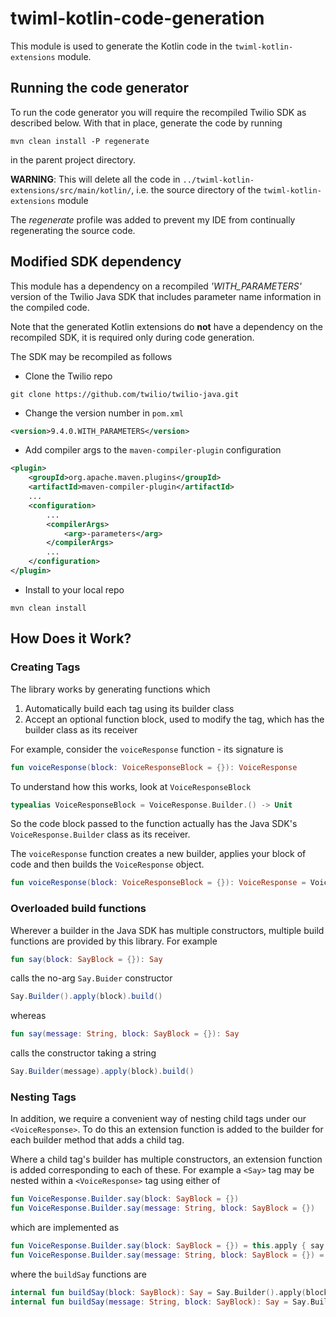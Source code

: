# twiml-kotlin-code-generation

This module is used to generate the Kotlin code in the ```twiml-kotlin-extensions``` module.

## Running the code generator
To run the code generator you will require the recompiled Twilio SDK as described below.  With that in place, generate the code by running

```shell script
mvn clean install -P regenerate
```

in the parent project directory.

**WARNING**: This will delete all the code in ```../twiml-kotlin-extensions/src/main/kotlin/```, i.e. the source directory of the ```twiml-kotlin-extensions``` module

The *regenerate* profile was added to prevent my IDE from continually regenerating the source code.

## Modified SDK dependency
This module has a dependency on a recompiled *'WITH_PARAMETERS'* version of the Twilio Java SDK that includes parameter name information in the compiled code.

Note that the generated Kotlin extensions do **not** have a dependency on the recompiled SDK, it is required only during code generation.

The SDK may be recompiled as follows 

* Clone the Twilio repo

```shell script
git clone https://github.com/twilio/twilio-java.git 
```

* Change the version number in ```pom.xml```

```xml
<version>9.4.0.WITH_PARAMETERS</version>
```

* Add compiler args to the ```maven-compiler-plugin``` configuration

```xml
<plugin>
    <groupId>org.apache.maven.plugins</groupId>
    <artifactId>maven-compiler-plugin</artifactId>
    ...
    <configuration>
        ...
        <compilerArgs>
            <arg>-parameters</arg>
        </compilerArgs>
        ...
    </configuration>
</plugin>
```

* Install to your local repo

```shell script
mvn clean install
```

## How Does it Work?

### Creating Tags

The library works by generating functions which
1. Automatically build each tag using its builder class
2. Accept an optional function block, used to modify the tag, which has the builder class as its receiver

For example, consider the ```voiceResponse``` function - its signature is

```kotlin
fun voiceResponse(block: VoiceResponseBlock = {}): VoiceResponse
```

To understand how this works, look at ```VoiceResponseBlock```

```kotlin
typealias VoiceResponseBlock = VoiceResponse.Builder.() -> Unit
```

So the code block passed to the function actually has the Java SDK's ```VoiceResponse.Builder``` class as its receiver.

The ```voiceResponse``` function creates a new builder, applies your block of code and then builds the ```VoiceResponse``` object.

```kotlin
fun voiceResponse(block: VoiceResponseBlock = {}): VoiceResponse = VoiceResponse.Builder().apply(block).build()
```

### Overloaded build functions

Wherever a builder in the Java SDK has multiple constructors, multiple build functions are provided by this library.  For example

```kotlin
fun say(block: SayBlock = {}): Say
```

calls the no-arg ```Say.Buider``` constructor

```java
Say.Builder().apply(block).build()
```

whereas

```kotlin
fun say(message: String, block: SayBlock = {}): Say
```

calls the constructor taking a string

```java
Say.Builder(message).apply(block).build()
```

### Nesting Tags

In addition, we require a convenient way of nesting child tags under our ```<VoiceResponse>```.  To do this an extension function is added to the builder for each builder method that adds a child tag.

Where a child tag's builder has multiple constructors, an extension function is added corresponding to each of these.  For example a ```<Say>``` tag may be nested within a ```<VoiceResponse>``` tag using either of

```kotlin
fun VoiceResponse.Builder.say(block: SayBlock = {})
fun VoiceResponse.Builder.say(message: String, block: SayBlock = {})
```  

which are implemented as

```kotlin
fun VoiceResponse.Builder.say(block: SayBlock = {}) = this.apply { say(buildSay(block)) }
fun VoiceResponse.Builder.say(message: String, block: SayBlock = {}) = this.apply { say(buildSay(message, block)) }
```  

where the ```buildSay``` functions are

```kotlin
internal fun buildSay(block: SayBlock): Say = Say.Builder().apply(block).build()
internal fun buildSay(message: String, block: SayBlock): Say = Say.Builder(message).apply(block).build()
```
